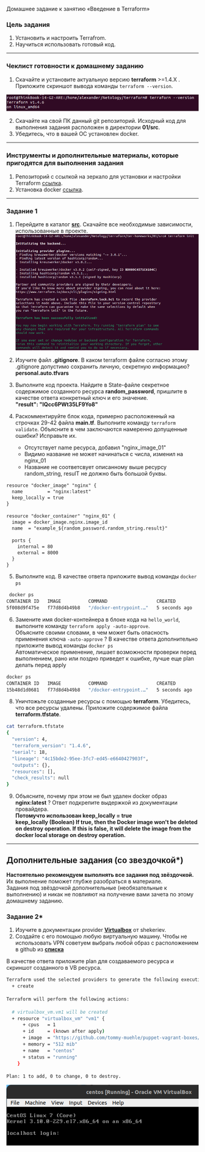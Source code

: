  Домашнее задание к занятию «Введение в Terraform»

### Цель задания

1. Установить и настроить Terrafrom.
2. Научиться использовать готовый код.

------

### Чеклист готовности к домашнему заданию

1. Скачайте и установите актуальную версию **terraform** >=1.4.X . Приложите скриншот вывода команды ```terraform --version```.  

![ter-ver](https://github.com/Alexander-Sharygin/devops-netology/blob/main/HomeWork/img/terr-01.png)

2. Скачайте на свой ПК данный git репозиторий. Исходный код для выполнения задания расположен в директории **01/src**.
3. Убедитесь, что в вашей ОС установлен docker.

------

### Инструменты и дополнительные материалы, которые пригодятся для выполнения задания

1. Репозиторий с ссылкой на зеркало для установки и настройки Terraform  [ссылка](https://github.com/netology-code/devops-materials).
2. Установка docker [ссылка](https://docs.docker.com/engine/install/ubuntu/). 
------

### Задание 1

1. Перейдите в каталог [**src**](https://github.com/netology-code/ter-homeworks/tree/main/01/src). Скачайте все необходимые зависимости, использованные в проекте.  
![terr-init](https://github.com/Alexander-Sharygin/devops-netology/blob/main/HomeWork/img/terr-02.png)  

2. Изучите файл **.gitignore**. В каком terraform файле согласно этому .gitignore допустимо сохранить личную, секретную информацию?  
**personal.auto.tfvars**
3. Выполните код проекта. Найдите  в State-файле секретное содержимое созданного ресурса **random_password**, пришлите в качестве ответа конкретный ключ и его значение.  
**"result": "IQcc6PWt35LF9Yo8"**
5. Раскомментируйте блок кода, примерно расположенный на строчках 29-42 файла **main.tf**.
Выполните команду ```terraform validate```. Объясните в чем заключаются намеренно допущенные ошибки? Исправьте их.
    - Отсутствует name ресурса, добавил "nginx_image_01"
    - Видимо название не может начинаться с числа, изменил на nginx_01
    - Название не соответсвует описанному выше ресурсу random_string, resulT не должно быть большой буквы.
```code
resource "docker_image" "nginx" {
  name         = "nginx:latest"
  keep_locally = true
}

resource "docker_container" "nginx_01" {
  image = docker_image.nginx.image_id
  name  = "example_${random_password.random_string.result}"

  ports {
    internal = 80
    external = 8000
  }
}
```  
5. Выполните код. В качестве ответа приложите вывод команды ```docker ps```  
```bash
 docker ps
CONTAINER ID   IMAGE          COMMAND                  CREATED         STATUS         PORTS                  NAMES
5f008d9f475e   f77d8d4b49b8   "/docker-entrypoint.…"   5 seconds ago   Up 4 seconds   0.0.0.0:8000->80/tcp   example_IQcc6PWt35LF9Yo8
```
6. Замените имя docker-контейнера в блоке кода на ```hello_world```, выполните команду ```terraform apply -auto-approve```.  
Объясните своими словами, в чем может быть опасность применения ключа  ```-auto-approve``` ? В качестве ответа дополнительно приложите вывод команды ```docker ps```  
Автоматическое применение, лишает возможности проверки перед выполнением, рано или поздно приведет к ошибке, лучше еще plan делать перед apply
```bash 
docker ps
CONTAINER ID   IMAGE          COMMAND                  CREATED         STATUS         PORTS                  NAMES
15b48d1d0681   f77d8d4b49b8   "/docker-entrypoint.…"   5 seconds ago   Up 4 seconds   0.0.0.0:8000->80/tcp   Hello_World
```
8. Уничтожьте созданные ресурсы с помощью **terraform**. Убедитесь, что все ресурсы удалены. Приложите содержимое файла **terraform.tfstate**.  
```bash
cat terraform.tfstate
{
  "version": 4,
  "terraform_version": "1.4.6",
  "serial": 18,
  "lineage": "4c15bde2-95ee-3fc7-ed45-e6640427903f",
  "outputs": {},
  "resources": [],
  "check_results": null
}
```
9. Объясните, почему при этом не был удален docker образ **nginx:latest** ? Ответ подкрепите выдержкой из документации провайдера.  
**Потомучто использован keep_locally = true**  
**keep_locally (Boolean) If true, then the Docker image won't be deleted on destroy operation. If this is false, it will delete the image from the docker local storage on destroy operation.**


------

## Дополнительные задания (со звездочкой*)

**Настоятельно рекомендуем выполнять все задания под звёздочкой.**   Их выполнение поможет глубже разобраться в материале.   
Задания под звёздочкой дополнительные (необязательные к выполнению) и никак не повлияют на получение вами зачета по этому домашнему заданию. 

### Задание 2*

1. Изучите в документации provider [**Virtualbox**](https://docs.comcloud.xyz/providers/shekeriev/virtualbox/latest/docs) от 
shekeriev.
2. Создайте с его помощью любую виртуальную машину. Чтобы не использовать VPN советуем выбрать любой образ с расположением в github из [**списка**](https://www.vagrantbox.es/)

В качестве ответа приложите plan для создаваемого ресурса и скриншот созданного в VB ресурса. 

```bash
Terraform used the selected providers to generate the following execution plan. Resource actions are indicated with the following symbols:
  + create

Terraform will perform the following actions:

  # virtualbox_vm.vm1 will be created
  + resource "virtualbox_vm" "vm1" {
      + cpus   = 1
      + id     = (known after apply)
      + image  = "https://github.com/tommy-muehle/puppet-vagrant-boxes/releases/download/1.1.0/centos-7.0-x86_64.box"
      + memory = "512 mib"
      + name   = "centos"
      + status = "running"
    }

Plan: 1 to add, 0 to change, 0 to destroy.
```
![terr-vbox](https://github.com/Alexander-Sharygin/devops-netology/blob/main/HomeWork/img/terr-03.png)